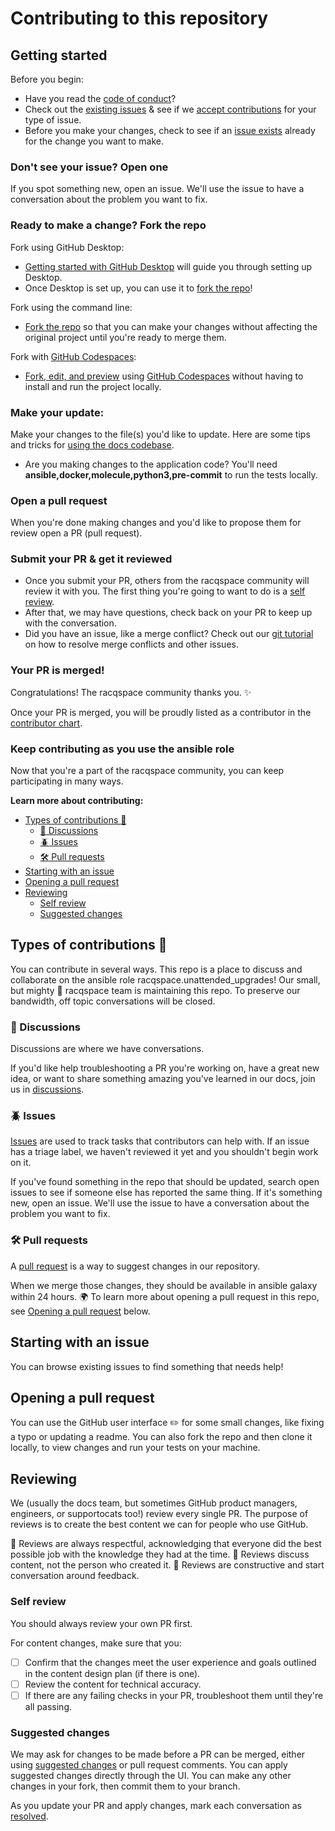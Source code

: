 # Contributing to this repository

## Getting started

Before you begin:
- Have you read the [code of conduct](CODE_OF_CONDUCT.md)?
- Check out the [existing issues](https://github.com/racqspace/ansible-role-unattended-upgrades/issues) & see if we [accept contributions](#types-of-contributions-memo) for your type of issue.
- Before you make your changes, check to see if an [issue exists](https://github.com/racqspace/ansible-role-unattended-upgrades/issues/) already for the change you want to make.

### Don't see your issue? Open one

If you spot something new, open an issue. We'll use the issue to have a conversation about the problem you want to fix.

### Ready to make a change? Fork the repo

Fork using GitHub Desktop:

- [Getting started with GitHub Desktop](https://docs.github.com/en/desktop/installing-and-configuring-github-desktop/getting-started-with-github-desktop) will guide you through setting up Desktop.
- Once Desktop is set up, you can use it to [fork the repo](https://docs.github.com/en/desktop/contributing-and-collaborating-using-github-desktop/cloning-and-forking-repositories-from-github-desktop)!

Fork using the command line:

- [Fork the repo](https://docs.github.com/en/github/getting-started-with-github/fork-a-repo#fork-an-example-repository) so that you can make your changes without affecting the original project until you're ready to merge them.

Fork with [GitHub Codespaces](https://github.com/features/codespaces):

- [Fork, edit, and preview](https://docs.github.com/en/free-pro-team@latest/github/developing-online-with-codespaces/creating-a-codespace) using [GitHub Codespaces](https://github.com/features/codespaces) without having to install and run the project locally.

### Make your update:
Make your changes to the file(s) you'd like to update. Here are some tips and tricks for [using the docs codebase](#working-in-the-githubdocs-repository).
  - Are you making changes to the application code? You'll need **ansible,docker,molecule,python3,pre-commit** to run the tests locally.

### Open a pull request
When you're done making changes and you'd like to propose them for review open a PR (pull request).

### Submit your PR & get it reviewed
- Once you submit your PR, others from the racqspace community will review it with you. The first thing you're going to want to do is a [self review](#self-review).
- After that, we may have questions, check back on your PR to keep up with the conversation.
- Did you have an issue, like a merge conflict? Check out our [git tutorial](https://lab.github.com/githubtraining/managing-merge-conflicts) on how to resolve merge conflicts and other issues.

### Your PR is merged!
Congratulations! The racqspace community thanks you. :sparkles:

Once your PR is merged, you will be proudly listed as a contributor in the [contributor chart](https://github.com/racqspace/ansible-role-unattended-upgrades/graphs/contributors).

### Keep contributing as you use the ansible role

Now that you're a part of the racqspace community, you can keep participating in many ways.

**Learn more about contributing:**

- [Types of contributions :memo:](#types-of-contributions-memo)
  - [:mega: Discussions](#mega-discussions)
  - [:beetle: Issues](#beetle-issues)
  - [:hammer_and_wrench: Pull requests](#hammer_and_wrench-pull-requests)
- [Starting with an issue](#starting-with-an-issue)
- [Opening a pull request](#opening-a-pull-request)
- [Reviewing](#reviewing)
  - [Self review](#self-review)
  - [Suggested changes](#suggested-changes)

## Types of contributions :memo:
You can contribute in several ways. This repo is a place to discuss and collaborate on the ansible role racqspace.unattended_upgrades! Our small, but mighty :muscle: racqspace team is maintaining this repo. To preserve our bandwidth, off topic conversations will be closed.

### :mega: Discussions
Discussions are where we have conversations.

If you'd like help troubleshooting a PR you're working on, have a great new idea, or want to share something amazing you've learned in our docs, join us in [discussions](https://github.com/racqspace/ansible-role-unattended-upgrades/discussions).

### :beetle: Issues
[Issues](https://docs.github.com/en/github/managing-your-work-on-github/about-issues) are used to track tasks that contributors can help with. If an issue has a triage label, we haven't reviewed it yet and you shouldn't begin work on it.

If you've found something in the repo that should be updated, search open issues to see if someone else has reported the same thing. If it's something new, open an issue. We'll use the issue to have a conversation about the problem you want to fix.

### :hammer_and_wrench: Pull requests
A [pull request](https://docs.github.com/en/github/collaborating-with-issues-and-pull-requests/about-pull-requests) is a way to suggest changes in our repository.

When we merge those changes, they should be available in ansible galaxy within 24 hours. :earth_africa: To learn more about opening a pull request in this repo, see [Opening a pull request](#opening-a-pull-request) below.

## Starting with an issue
You can browse existing issues to find something that needs help!

## Opening a pull request
You can use the GitHub user interface :pencil2: for some small changes, like fixing a typo or updating a readme. You can also fork the repo and then clone it locally, to view changes and run your tests on your machine.

## Reviewing
We (usually the docs team, but sometimes GitHub product managers, engineers, or supportocats too!) review every single PR. The purpose of reviews is to create the best content we can for people who use GitHub.

:yellow_heart: Reviews are always respectful, acknowledging that everyone did the best possible job with the knowledge they had at the time.
:yellow_heart: Reviews discuss content, not the person who created it.
:yellow_heart: Reviews are constructive and start conversation around feedback.

### Self review
You should always review your own PR first.

For content changes, make sure that you:
- [ ] Confirm that the changes meet the user experience and goals outlined in the content design plan (if there is one).
- [ ] Review the content for technical accuracy.
- [ ] If there are any failing checks in your PR, troubleshoot them until they're all passing.

### Suggested changes
We may ask for changes to be made before a PR can be merged, either using [suggested changes](https://docs.github.com/en/github/collaborating-with-issues-and-pull-requests/incorporating-feedback-in-your-pull-request) or pull request comments. You can apply suggested changes directly through the UI. You can make any other changes in your fork, then commit them to your branch.

As you update your PR and apply changes, mark each conversation as [resolved](https://docs.github.com/en/github/collaborating-with-issues-and-pull-requests/commenting-on-a-pull-request#resolving-conversations).
